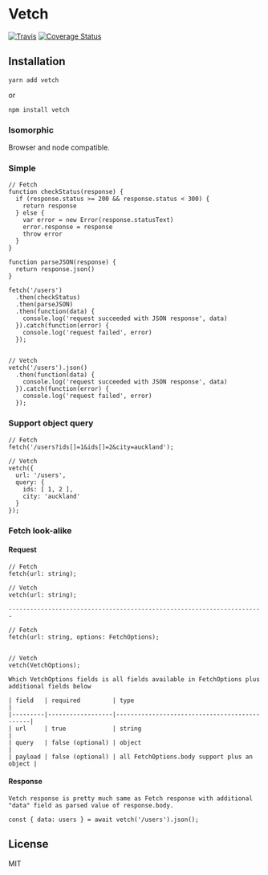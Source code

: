 # Vetch

[![Travis](https://img.shields.io/travis/ozylog/vetch.svg)](https://travis-ci.org/ozylog/vetch) [![Coverage Status](https://coveralls.io/repos/github/ozylog/vetch/badge.svg?branch=develop)](https://coveralls.io/github/ozylog/vetch?branch=develop)

## Installation
```
yarn add vetch
```
or
```
npm install vetch
```

### Isomorphic
Browser and node compatible.

### Simple
```
// Fetch
function checkStatus(response) {
  if (response.status >= 200 && response.status < 300) {
    return response
  } else {
    var error = new Error(response.statusText)
    error.response = response
    throw error
  }
}

function parseJSON(response) {
  return response.json()
}

fetch('/users')
  .then(checkStatus)
  .then(parseJSON)
  .then(function(data) {
    console.log('request succeeded with JSON response', data)
  }).catch(function(error) {
    console.log('request failed', error)
  });


// Vetch
vetch('/users').json()
  .then(function(data) {
    console.log('request succeeded with JSON response', data)
  }).catch(function(error) {
    console.log('request failed', error)
  });
```

### Support object query
```
// Fetch
fetch('/users?ids[]=1&ids[]=2&city=auckland');

// Vetch
vetch({
  url: '/users',
  query: {
    ids: [ 1, 2 ],
    city: 'auckland'
  }
});
```

### Fetch look-alike

#### Request
```
// Fetch
fetch(url: string);

// Vetch
vetch(url: string);

-----------------------------------------------------------------------

// Fetch
fetch(url: string, options: FetchOptions);


// Vetch
vetch(VetchOptions);

Which VetchOptions fields is all fields available in FetchOptions plus additional fields below

| field   | required         | type                                         |
|---------|------------------|----------------------------------------------|
| url     | true             | string                                       |
| query   | false (optional) | object                                       |
| payload | false (optional) | all FetchOptions.body support plus an object |
```

#### Response
```
Vetch response is pretty much same as Fetch response with additional "data" field as parsed value of response.body.

const { data: users } = await vetch('/users').json();
```

## License
MIT
